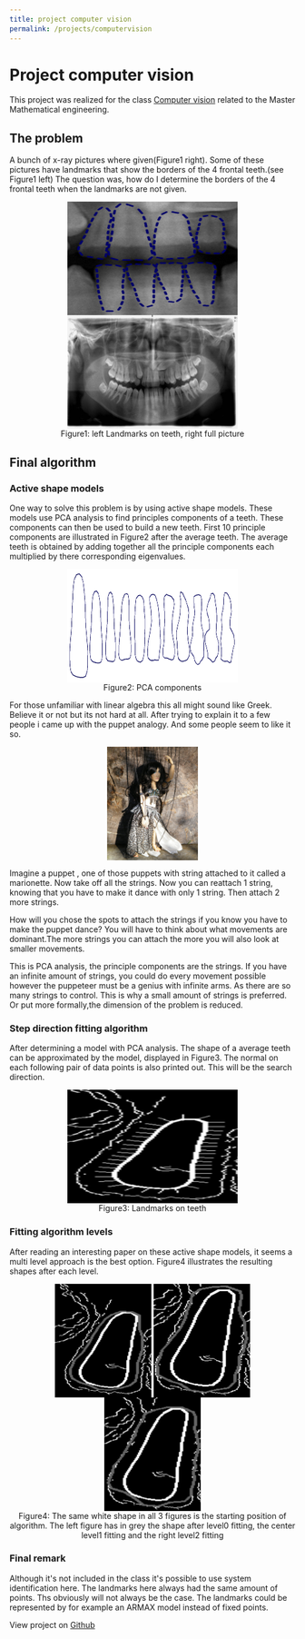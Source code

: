 ```yaml
---
title: project computer vision
permalink: /projects/computervision
---
```

# Project computer vision
This project was realized for the class [Computer vision](https://onderwijsaanbod.kuleuven.be/syllabi/e/H02A5AE.htm#activetab=doelstellingen_idp29371552) related to the Master Mathematical engineering.



## The problem
A bunch of x-ray pictures where given(Figure1 right). Some of these pictures have landmarks that show the borders of the 4 frontal teeth.(see Figure1 left) The question was, how do I determine the borders of the 4 frontal teeth when the landmarks are not given.
<center>
    <div>
        <a href="url"><img src="./img/computerVisionLandmarks.png" align="center" height="200" width="300" ></a>
        <a href="url"><img src="./img/computerVision_teeth_pic.png" align="center" height="200" width="300" ></a>
    </div>
    Figure1: left Landmarks on teeth, right full picture
</center>


## Final algorithm
### Active shape models
One way to solve this problem is by using active shape models. These models use PCA analysis to find principles components of a teeth. These components can then be used to build a new teeth. First 10 principle components are illustrated in Figure2 after the average teeth. The average teeth is obtained by adding together all the principle components each multiplied by there corresponding eigenvalues.

<center>
    <div>
        <a href="url"><img src="./img/computerVisionPCA_models.png" align="center" height="200" width="300" ></a>
    </div>
    Figure2: PCA components
</center>

For those unfamiliar with linear algebra this all might sound like Greek. Believe it or not but its not hard at all. After trying to explain it to a few people i came up with the puppet analogy. And some people seem to like it so.

<center>
    <div>
        <a href="url"><img src="./img/computerVisionMarion.jpg" align="center" height="200" width="160" ></a>
    </div>
</center>

Imagine a puppet , one of those puppets with string attached to it called a marionette. Now take off all the strings. Now you can reattach 1 string, knowing that you have to make it dance with only 1 string. Then attach 2 more strings. 

How will you chose the spots to attach the strings if you know you have to make the puppet dance? You will have to think about what movements are dominant.The more strings you can attach the more you will also look at smaller movements.

This is PCA analysis, the principle components are the strings. If you have an infinite amount of strings, you could do every movement possible however the puppeteer must be a genius with infinite arms. As there are so many strings to control. This is why a small amount of strings is preferred. Or put more formally,the dimension of the problem is reduced.

### Step direction fitting algorithm
After determining a model with PCA analysis. The shape of a average teeth can be approximated by the model, displayed in Figure3. The normal on each following pair of data points is also printed out. This will be the search direction.
<center>
    <div>
        <a href="url"><img src="./img/computerVision_normals.png" align="center" height="200" width="300" ></a>
    </div>
    Figure3: Landmarks on teeth
</center>

### Fitting algorithm levels
After reading an interesting paper on these active shape models, it seems a multi level approach is the best option. Figure4 illustrates the resulting shapes after each level.
<center>
    <div>
        <a href="url"><img src="./img/level0_fitting.png" align="center" height="200" width="170" ></a>
        <a href="url"><img src="./img/level1_fitting.png" align="center" height="200" width="170" ></a>
        <a href="url"><img src="./img/level2_fitting.png" align="center" height="200" width="170" ></a>
    </div>
    Figure4: The same white shape in all 3 figures is the starting position of algorithm. The left figure has in grey the shape after level0 fitting, the center level1 fitting and the right level2 fitting
</center>

### Final remark
Although it's not included in the class it's possible to use system identification here. The landmarks here always had the same amount of points. Ths obviously will not always be the case. The landmarks could be represented by for example an ARMAX model instead of fixed points.

View project on [Github](https://github.com/Zilleplus/Project_computer_vision)